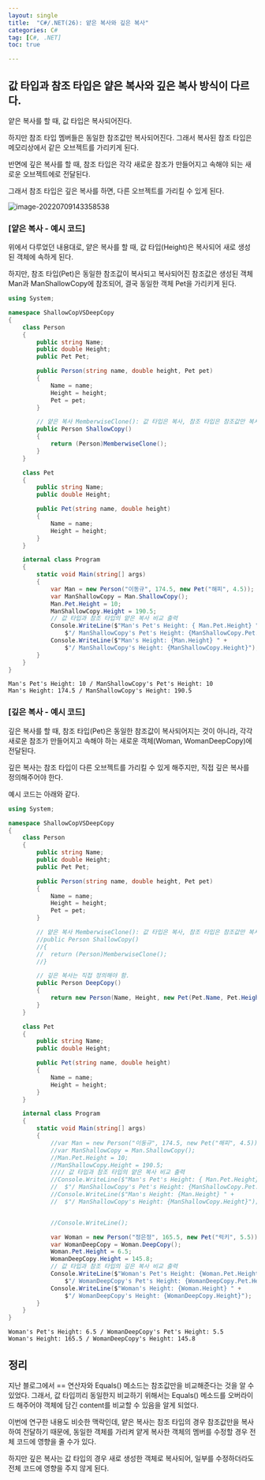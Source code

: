 ```yaml
---
layout: single
title:  "C#/.NET(26): 얕은 복사와 깊은 복사"
categories: C#
tag: [C#, .NET]
toc: true 

---
```


## 값 타입과 참조 타입은 얕은 복사와 깊은 복사 방식이 다르다.

얕은 복사를 할 때, 값 타입은 복사되어진다. 

하지만 참조 타입 멤버들은 동일한 참조값만 복사되어진다. 그래서 복사된 참조 타입은 메모리상에서 같은 오브젝트를 가리키게 된다.



반면에 깊은 복사를 할 때, 참조 타입은 각각 새로운 참조가 만들어지고 속해야 되는 새로운 오브젝트에로 전달된다. 

그래서 참조 타입은 깊은 복사를 하면, 다른 오브젝트를 가리킬 수 있게 된다.

![image-20220709143358538](/assets/img//image-20220709143358538.png)





### [얕은 복사 - 예시 코드]

위에서 다루었던 내용대로, 얕은 복사를 할 때, 값 타입(Height)은 복사되어 새로 생성된 객체에 속하게 된다.

하지만, 참조 타입(Pet)은 동일한 참조값이 복사되고 복사되어진 참조값은 생성된 객체 Man과 ManShallowCopy에 참조되어, 결국 동일한 객체 Pet을 가리키게 된다. 

```c#
using System;

namespace ShallowCopVSDeepCopy
{
	class Person
	{
		public string Name;
		public double Height;
		public Pet Pet;

		public Person(string name, double height, Pet pet)
		{
			Name = name;
			Height = height;
			Pet = pet;
		}

		// 얕은 복사 MemberwiseClone(): 값 타입은 복사, 참조 타입은 참조값만 복사 
		public Person ShallowCopy()
		{
			return (Person)MemberwiseClone();
		}
	}

	class Pet
	{
		public string Name;
		public double Height;

		public Pet(string name, double height)
		{
			Name = name;
			Height = height;
		}
	}

	internal class Program
	{
		static void Main(string[] args)
		{
			var Man = new Person("이동규", 174.5, new Pet("해피", 4.5));
			var ManShallowCopy = Man.ShallowCopy();
			Man.Pet.Height = 10;
			ManShallowCopy.Height = 190.5;
			// 값 타입과 참조 타입의 얕은 복사 비교 출력
			Console.WriteLine($"Man's Pet's Height: { Man.Pet.Height} " +
				$"/ ManShallowCopy's Pet's Height: {ManShallowCopy.Pet.Height}");
			Console.WriteLine($"Man's Height: {Man.Height} " +
				$"/ ManShallowCopy's Height: {ManShallowCopy.Height}");
		}
	}
}
```

```
Man's Pet's Height: 10 / ManShallowCopy's Pet's Height: 10
Man's Height: 174.5 / ManShallowCopy's Height: 190.5
```







### [깊은 복사 - 예시 코드]

깊은 복사를 할 때, 참조 타입(Pet)은 동일한 참조값이 복사되어지는 것이 아니라, 각각 새로운 참조가 만들어지고 속해야 하는 새로운 객체(Woman, WomanDeepCopy)에 전달된다. 

깊은 복사는 참조 타입이 다른 오브젝트를 가리킬 수 있게 해주지만, 직접 깊은 복사를 정의해주어야 한다.

예시 코드는 아래와 같다.

```c#
using System;

namespace ShallowCopVSDeepCopy
{
	class Person
	{
		public string Name;
		public double Height;
		public Pet Pet;

		public Person(string name, double height, Pet pet)
		{
			Name = name;
			Height = height;
			Pet = pet;
		}

		// 얕은 복사 MemberwiseClone(): 값 타입은 복사, 참조 타입은 참조값만 복사 
		//public Person ShallowCopy()
		//{
		//	return (Person)MemberwiseClone();
		//}

		// 깊은 복사는 직접 정의해야 함.
		public Person DeepCopy()
		{
			return new Person(Name, Height, new Pet(Pet.Name, Pet.Height));
		}
	}

	class Pet
	{
		public string Name;
		public double Height;

		public Pet(string name, double height)
		{
			Name = name;
			Height = height;
		}
	}

	internal class Program
	{
		static void Main(string[] args)
		{
			//var Man = new Person("이동규", 174.5, new Pet("해피", 4.5));
			//var ManShallowCopy = Man.ShallowCopy();
			//Man.Pet.Height = 10;
			//ManShallowCopy.Height = 190.5;
			//// 값 타입과 참조 타입의 얕은 복사 비교 출력
			//Console.WriteLine($"Man's Pet's Height: { Man.Pet.Height} " +
			//	$"/ ManShallowCopy's Pet's Height: {ManShallowCopy.Pet.Height}");
			//Console.WriteLine($"Man's Height: {Man.Height} " +
			//	$"/ ManShallowCopy's Height: {ManShallowCopy.Height}");


			//Console.WriteLine();

			var Woman = new Person("정은정", 165.5, new Pet("럭키", 5.5));
			var WomanDeepCopy = Woman.DeepCopy();
			Woman.Pet.Height = 6.5;
			WomanDeepCopy.Height = 145.8;
			// 값 타입과 참조 타입의 깊은 복사 비교 출력
			Console.WriteLine($"Woman's Pet's Height: {Woman.Pet.Height} " +
				$"/ WomanDeepCopy's Pet's Height: {WomanDeepCopy.Pet.Height}");
			Console.WriteLine($"Woman's Height: {Woman.Height} " +
				$"/ WomanDeepCopy's Height: {WomanDeepCopy.Height}");
		}
	}
}
```

```
Woman's Pet's Height: 6.5 / WomanDeepCopy's Pet's Height: 5.5
Woman's Height: 165.5 / WomanDeepCopy's Height: 145.8
```







## 정리

지난 블로그에서 == 연산자와 Equals() 메소드는 참조값만을 비교해준다는 것을 알 수 있었다. 그래서, 값 타입끼리 동일한지 비교하기 위해서는 Equals() 메소드를 오버라이드 해주어야 객체에 담긴 content를 비교할 수 있음을 알게 되었다.

이번에 연구한 내용도 비슷한 맥락인데, 얕은 복사는 참조 타입의 경우 참조값만을 복사하여 전달하기 때문에, 동일한 객체를 가리켜  얕게 복사한 객체의 멤버를 수정할 경우 전체 코드에 영향을 줄 수가 있다.

하지만 깊은 복사는 값 타입의 경우 새로 생성한 객체로 복사되어, 일부를 수정하더라도 전체 코드에 영향을 주지 않게 된다.